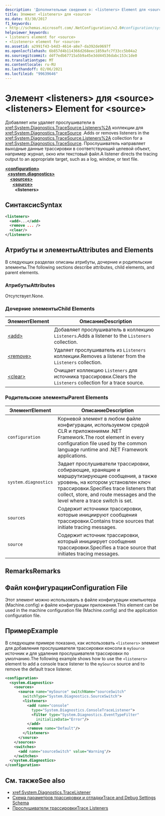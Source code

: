 ```yaml
---
description: 'Дополнительные сведения о: <listeners> Element для <source>'
title: Элемент <listeners> для <source>
ms.date: 03/30/2017
f1_keywords:
- http://schemas.microsoft.com/.NetConfiguration/v2.0#configuration/system.diagnostics/sources/source/listeners
helpviewer_keywords:
- listeners element for <source>
- <listeners> element for <source>
ms.assetid: a2991f43-b4d3-4614-a8e7-da392de9697f
ms.openlocfilehash: 6b857d4b114366d268eec1859afc7f33cc5b04a2
ms.sourcegitcommit: ddf7edb67715a5b9a45e3dd44536dabc153c1de0
ms.translationtype: MT
ms.contentlocale: ru-RU
ms.lasthandoff: 02/06/2021
ms.locfileid: "99639646"
---
```

# <a name="listeners-element-for-source"></a><span data-ttu-id="b9c86-103">Элемент \<listeners> для \<source></span><span class="sxs-lookup"><span data-stu-id="b9c86-103">\<listeners> Element for \<source></span></span>

<span data-ttu-id="b9c86-104">Добавляет или удаляет прослушиватели в <xref:System.Diagnostics.TraceSource.Listeners%2A> коллекции для <xref:System.Diagnostics.TraceSource> .</span><span class="sxs-lookup"><span data-stu-id="b9c86-104">Adds or removes listeners in the <xref:System.Diagnostics.TraceSource.Listeners%2A> collection for a <xref:System.Diagnostics.TraceSource>.</span></span> <span data-ttu-id="b9c86-105">Прослушиватель направляет выходные данные трассировки в соответствующий целевой объект, например журнал, окно или текстовый файл.</span><span class="sxs-lookup"><span data-stu-id="b9c86-105">A listener directs the tracing output to an appropriate target, such as a log, window, or text file.</span></span>  
  
[**\<configuration>**](../configuration-element.md)  
&nbsp;&nbsp;[**\<system.diagnostics>**](system-diagnostics-element.md)  
&nbsp;&nbsp;&nbsp;&nbsp;[**\<sources>**](sources-element.md)  
&nbsp;&nbsp;&nbsp;&nbsp;&nbsp;&nbsp;[**\<source>**](source-element.md)  
&nbsp;&nbsp;&nbsp;&nbsp;&nbsp;&nbsp;&nbsp;&nbsp;**\<listeners>**  
  
## <a name="syntax"></a><span data-ttu-id="b9c86-106">Синтаксис</span><span class="sxs-lookup"><span data-stu-id="b9c86-106">Syntax</span></span>  
  
```xml  
<listeners>
  <add>...</add>  
  <remove ... />  
  <clear/>  
</listeners>  
```  
  
## <a name="attributes-and-elements"></a><span data-ttu-id="b9c86-107">Атрибуты и элементы</span><span class="sxs-lookup"><span data-stu-id="b9c86-107">Attributes and Elements</span></span>  

 <span data-ttu-id="b9c86-108">В следующих разделах описаны атрибуты, дочерние и родительские элементы.</span><span class="sxs-lookup"><span data-stu-id="b9c86-108">The following sections describe attributes, child elements, and parent elements.</span></span>  
  
### <a name="attributes"></a><span data-ttu-id="b9c86-109">Атрибуты</span><span class="sxs-lookup"><span data-stu-id="b9c86-109">Attributes</span></span>  

 <span data-ttu-id="b9c86-110">Отсутствует.</span><span class="sxs-lookup"><span data-stu-id="b9c86-110">None.</span></span>  
  
### <a name="child-elements"></a><span data-ttu-id="b9c86-111">Дочерние элементы</span><span class="sxs-lookup"><span data-stu-id="b9c86-111">Child Elements</span></span>  
  
|<span data-ttu-id="b9c86-112">Элемент</span><span class="sxs-lookup"><span data-stu-id="b9c86-112">Element</span></span>|<span data-ttu-id="b9c86-113">Описание</span><span class="sxs-lookup"><span data-stu-id="b9c86-113">Description</span></span>|  
|-------------|-----------------|  
|[\<add>](add-element-for-listeners-for-source.md)|<span data-ttu-id="b9c86-114">Добавляет прослушиватель в коллекцию `Listeners`.</span><span class="sxs-lookup"><span data-stu-id="b9c86-114">Adds a listener to the `Listeners` collection.</span></span>|  
|[\<remove>](remove-element-for-listeners-for-source.md)|<span data-ttu-id="b9c86-115">Удаляет прослушиватель из `Listeners` коллекции.</span><span class="sxs-lookup"><span data-stu-id="b9c86-115">Removes a listener from the `Listeners` collection.</span></span>|  
|[\<clear>](clear-element-for-listeners-for-source.md)|<span data-ttu-id="b9c86-116">Очищает коллекцию `Listeners` для источника трассировки.</span><span class="sxs-lookup"><span data-stu-id="b9c86-116">Clears the `Listeners` collection for a trace source.</span></span>|  
  
### <a name="parent-elements"></a><span data-ttu-id="b9c86-117">Родительские элементы</span><span class="sxs-lookup"><span data-stu-id="b9c86-117">Parent Elements</span></span>  
  
|<span data-ttu-id="b9c86-118">Элемент</span><span class="sxs-lookup"><span data-stu-id="b9c86-118">Element</span></span>|<span data-ttu-id="b9c86-119">Описание</span><span class="sxs-lookup"><span data-stu-id="b9c86-119">Description</span></span>|  
|-------------|-----------------|  
|`configuration`|<span data-ttu-id="b9c86-120">Корневой элемент в любом файле конфигурации, используемом средой CLR и приложениями .NET Framework.</span><span class="sxs-lookup"><span data-stu-id="b9c86-120">The root element in every configuration file used by the common language runtime and .NET Framework applications.</span></span>|  
|`system.diagnostics`|<span data-ttu-id="b9c86-121">Задает прослушиватели трассировки, собирающие, хранящие и маршрутизирующие сообщения, а также уровень, на котором установлен ключ трассировки.</span><span class="sxs-lookup"><span data-stu-id="b9c86-121">Specifies trace listeners that collect, store, and route messages and the level where a trace switch is set.</span></span>|  
|`sources`|<span data-ttu-id="b9c86-122">Содержит источники трассировки, которые инициируют сообщения трассировки.</span><span class="sxs-lookup"><span data-stu-id="b9c86-122">Contains trace sources that initiate tracing messages.</span></span>|  
|`source`|<span data-ttu-id="b9c86-123">Содержит источник трассировки, который инициирует сообщения трассировки.</span><span class="sxs-lookup"><span data-stu-id="b9c86-123">Specifies a trace source that initiates tracing messages.</span></span>|  
  
## <a name="remarks"></a><span data-ttu-id="b9c86-124">Remarks</span><span class="sxs-lookup"><span data-stu-id="b9c86-124">Remarks</span></span>  
  
## <a name="configuration-file"></a><span data-ttu-id="b9c86-125">Файл конфигурации</span><span class="sxs-lookup"><span data-stu-id="b9c86-125">Configuration File</span></span>  

 <span data-ttu-id="b9c86-126">Этот элемент можно использовать в файле конфигурации компьютера (Machine.config) и файле конфигурации приложения.</span><span class="sxs-lookup"><span data-stu-id="b9c86-126">This element can be used in the machine configuration file (Machine.config) and the application configuration file.</span></span>  
  
## <a name="example"></a><span data-ttu-id="b9c86-127">Пример</span><span class="sxs-lookup"><span data-stu-id="b9c86-127">Example</span></span>  

 <span data-ttu-id="b9c86-128">В следующем примере показано, как использовать `<listeners>` элемент для добавления прослушивателя трассировки консоли в `mySource` источник и для удаления прослушивателя трассировки по умолчанию.</span><span class="sxs-lookup"><span data-stu-id="b9c86-128">The following example shows how to use the `<listeners>` element to add a console trace listener to the `mySource` source and to remove the default trace listener.</span></span>  
  
```xml  
<configuration>  
  <system.diagnostics>  
    <sources>  
      <source name="mySource" switchName="sourceSwitch"
        switchType="System.Diagnostics.SourceSwitch">  
        <listeners>  
          <add name="console"
            type="System.Diagnostics.ConsoleTraceListener">  
            <filter type="System.Diagnostics.EventTypeFilter"
              initializeData="Error"/>  
          </add>  
          <remove name="Default"/>  
        </listeners>  
      </source>  
    </sources>  
    <switches>  
      <add name="sourceSwitch" value="Warning"/>  
    </switches>  
  </system.diagnostics>  
</configuration>  
```  
  
## <a name="see-also"></a><span data-ttu-id="b9c86-129">См. также</span><span class="sxs-lookup"><span data-stu-id="b9c86-129">See also</span></span>

- <xref:System.Diagnostics.TraceListener>
- [<span data-ttu-id="b9c86-130">Схема параметров трассировки и отладки</span><span class="sxs-lookup"><span data-stu-id="b9c86-130">Trace and Debug Settings Schema</span></span>](index.md)
- [<span data-ttu-id="b9c86-131">Прослушиватели трассировки</span><span class="sxs-lookup"><span data-stu-id="b9c86-131">Trace Listeners</span></span>](../../../debug-trace-profile/trace-listeners.md)
